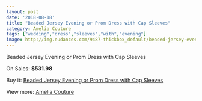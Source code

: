 ```yaml
---
layout: post
date: '2018-08-18'
title: "Beaded Jersey Evening or Prom Dress with Cap Sleeves"
category: Amelia Couture
tags: ["wedding","dress","sleeves","with","evening"]
image: http://img.eudances.com/9487-thickbox_default/beaded-jersey-evening-or-prom-dress-with-cap-sleeves.jpg
---
```

Beaded Jersey Evening or Prom Dress with Cap Sleeves

On Sales: **$531.98**
<a href="https://www.eudances.com/en/amelia-couture/3149-beaded-jersey-evening-or-prom-dress-with-cap-sleeves.html"><amp-img layout="responsive" width="600" height="600" src="//img.eudances.com/9487-thickbox_default/beaded-jersey-evening-or-prom-dress-with-cap-sleeves.jpg" alt="Beaded Jersey Evening or Prom Dress with Cap Sleeves 0" /></a>
<a href="https://www.eudances.com/en/amelia-couture/3149-beaded-jersey-evening-or-prom-dress-with-cap-sleeves.html"><amp-img layout="responsive" width="600" height="600" src="//img.eudances.com/9490-thickbox_default/beaded-jersey-evening-or-prom-dress-with-cap-sleeves.jpg" alt="Beaded Jersey Evening or Prom Dress with Cap Sleeves 1" /></a>
<a href="https://www.eudances.com/en/amelia-couture/3149-beaded-jersey-evening-or-prom-dress-with-cap-sleeves.html"><amp-img layout="responsive" width="600" height="600" src="//img.eudances.com/9489-thickbox_default/beaded-jersey-evening-or-prom-dress-with-cap-sleeves.jpg" alt="Beaded Jersey Evening or Prom Dress with Cap Sleeves 2" /></a>
<a href="https://www.eudances.com/en/amelia-couture/3149-beaded-jersey-evening-or-prom-dress-with-cap-sleeves.html"><amp-img layout="responsive" width="600" height="600" src="//img.eudances.com/9488-thickbox_default/beaded-jersey-evening-or-prom-dress-with-cap-sleeves.jpg" alt="Beaded Jersey Evening or Prom Dress with Cap Sleeves 3" /></a>

Buy it: [Beaded Jersey Evening or Prom Dress with Cap Sleeves](https://www.eudances.com/en/amelia-couture/3149-beaded-jersey-evening-or-prom-dress-with-cap-sleeves.html "Beaded Jersey Evening or Prom Dress with Cap Sleeves")

View more: [Amelia Couture](https://www.eudances.com/en/54-Amelia-Couture "Amelia Couture")